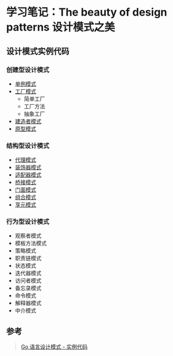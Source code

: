 # 学习笔记：The beauty of design patterns 设计模式之美

## 设计模式实例代码

### 创建型设计模式

- [单例模式](./singleton/README.md)
- [工厂模式](./factory/README.md)
  - 简单工厂
  - 工厂方法
  - 抽象工厂
- [建造者模式](./builder/README.md)
- [原型模式](./prototype/README.md)

### 结构型设计模式

- [代理模式](./proxy/README.md)
- [装饰器模式](./decorator/README.md)
- [适配器模式](./adapter/README.md)
- [桥接模式](./bridge/README.md)
- [门面模式](./facade/README.md)
- [组合模式](./composite/README.md)
- [享元模式](./flyweight/README.md)

### 行为型设计模式

- 观察者模式
- 模板方法模式
- 策略模式
- 职责链模式
- 状态模式
- 迭代器模式
- 访问者模式
- 备忘录模式
- 命令模式
- 解释器模式
- 中介模式

## 参考

> [Go 语言设计模式 - 实例代码][0]

[0]: https://github.com/senghoo/golang-design-pattern '设计模式 Go 实例 - 《研磨设计模式》学习笔记'
